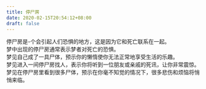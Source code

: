 ```yaml
---
title: 停尸房
date: 2020-02-15T20:54:12+08:00
draft: false
---
```


停尸房是-个会引起人们恐惧的地方，这是因为它和死亡联系在一起。<br>
梦中出现的停尸房通常表示梦者对死亡的恐惧。<br>
梦见自己成了一具尸体，预示你的懒惰使你无法正常地享受生活的乐趣。<br>
梦见进入一间停尸房找人，表示你将听到一位朋友或亲戚的死讯，让你非常震惊。<br>
梦见在停尸房里看到很多尸体，预示在你毫不知觉的情况下，很多悲伤和烦恼将悄悄来临。<br>

